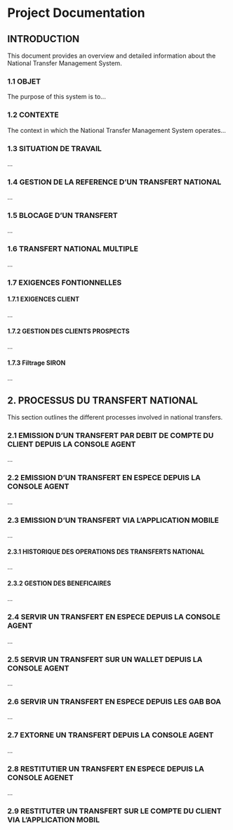 # Project Documentation

## INTRODUCTION
This document provides an overview and detailed information about the National Transfer Management System.

### 1.1 OBJET
The purpose of this system is to...

### 1.2 CONTEXTE
The context in which the National Transfer Management System operates...

### 1.3 SITUATION DE TRAVAIL
...

### 1.4 GESTION DE LA REFERENCE D’UN TRANSFERT NATIONAL
...

### 1.5 BLOCAGE D’UN TRANSFERT
...

### 1.6 TRANSFERT NATIONAL MULTIPLE
...

### 1.7 EXIGENCES FONTIONNELLES
#### 1.7.1 EXIGENCES CLIENT
...

#### 1.7.2 GESTION DES CLIENTS PROSPECTS
...

#### 1.7.3 Filtrage SIRON
...

## 2. PROCESSUS DU TRANSFERT NATIONAL
This section outlines the different processes involved in national transfers.

### 2.1 EMISSION D’UN TRANSFERT PAR DEBIT DE COMPTE DU CLIENT DEPUIS LA CONSOLE AGENT
...

### 2.2 EMISSION D’UN TRANSFERT EN ESPECE DEPUIS LA CONSOLE AGENT
...

### 2.3 EMISSION D’UN TRANSFERT VIA L’APPLICATION MOBILE
...

#### 2.3.1 HISTORIQUE DES OPERATIONS DES TRANSFERTS NATIONAL
...

#### 2.3.2 GESTION DES BENEFICAIRES
...

### 2.4 SERVIR UN TRANSFERT EN ESPECE DEPUIS LA CONSOLE AGENT
...

### 2.5 SERVIR UN TRANSFERT SUR UN WALLET DEPUIS LA CONSOLE AGENT
...

### 2.6 SERVIR UN TRANSFERT EN ESPECE DEPUIS LES GAB BOA
...

### 2.7 EXTORNE UN TRANSFERT DEPUIS LA CONSOLE AGENT
...

### 2.8 RESTITUTIER UN TRANSFERT EN ESPECE DEPUIS LA CONSOLE AGENET
...

### 2.9 RESTITUTER UN TRANSFERT SUR LE COMPTE DU CLIENT VIA L’APPLICATION MOBIL
